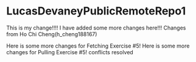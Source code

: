 # LucasDevaneyPublicRemoteRepo1

This is my change!!!!
I have added some more changes here!!!
Changes from Ho Chi Cheng(h_cheng188167)

Here is some more changes for Fetching Exercise #5!
Here is some more changes for Pulling Exercise #5!
conflicts resolved
